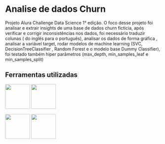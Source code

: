 # Analise de dados Churn
Projeto Alura Challenge Data Science 1° edição.
O foco desse projeto foi analisar e extrair insights de uma base de dados churn ficticia, após verificar e corrigir inconsistências nos dados, foi necessário traduzir colunas ( do inglês para o português), analisar os dados de forma gráfica , analisar a variável target, rodar modelos de machine learning  (SVC, DecisionTreeClassifier , Random Forest e o modelo base Dummy Classifier), foi testado também hiper parâmetros (max_depth, min_samples_leaf e min_samples_split)

## Ferramentas utilizadas 

<img src="https://cdn.jsdelivr.net/gh/devicons/devicon@latest/icons/python/python-original.svg" height=  80 width = 80/> <img src="https://cdn.jsdelivr.net/gh/devicons/devicon@latest/icons/pandas/pandas-original-wordmark.svg" height=  80 width = 80/>


<img src="https://cdn.jsdelivr.net/gh/devicons/devicon@latest/icons/scikitlearn/scikitlearn-original.svg" height=  80 width = 80/>  <img src="https://cdn.jsdelivr.net/gh/devicons/devicon@latest/icons/numpy/numpy-plain-wordmark.svg" height=  80 width = 80/>
          
          
          
